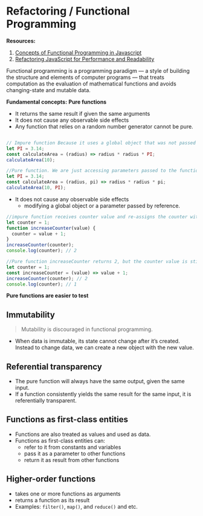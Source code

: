 # Refactoring / Functional Programming 

**Resources:**

1. [Concepts of Functional Programming in Javascript](https://medium.com/the-renaissance-developer/concepts-of-functional-programming-in-javascript-6bc84220d2aa#_=_)
2. [Refactoring JavaScript for Performance and Readability](https://dev.to/healeycodes/refactoring-javascript-for-performance-and-readability-with-examples-1hec)

Functional programming is a programming paradigm — a style of building the structure and elements of computer programs — that treats computation as the evaluation of mathematical functions and avoids changing-state and mutable data.  

**Fundamental concepts:**
**Pure functions**

- It returns the same result if given the same arguments 
- It does not cause any observable side effects
- Any function that relies on a random number generator cannot be pure.


```javascript 

// Impure function Because it uses a global object that was not passed as a parameter to the function.
let PI = 3.14;
const calculateArea = (radius) => radius * radius * PI;
calculateArea(10);

//Pure function. We are just accessing parameters passed to the function
let PI = 3.14;
const calculateArea = (radius, pi) => radius * radius * pi;
calculateArea(10, PI);
``` 

- It does not cause any observable side effects
  - modifying a global object or a parameter passed by reference.

```javascript 
//impure function receives counter value and re-assigns the counter with the value increased by 1.
let counter = 1;
function increaseCounter(value) {
  counter = value + 1;
}
increaseCounter(counter);
console.log(counter); // 2

//Pure function increaseCounter returns 2, but the counter value is still the same. The function returns the incremented value without altering the value of the variable.
let counter = 1;
const increaseCounter = (value) => value + 1;
increaseCounter(counter); // 2
console.log(counter); // 1
``` 

**Pure functions are  easier to test**

## Immutability

>Mutability is discouraged in functional programming.

- When data is immutable, its state cannot change after it’s created. Instead to change data, we can create a new object with the new value.

## Referential transparency

- The pure function will always have the same output, given the same input.
- If a function consistently yields the same result for the same input, it is referentially transparent.

## Functions as first-class entities

- Functions are also treated as values and used as data.
- Functions as first-class entities can:
  - refer to it from constants and variables
  - pass it as a parameter to other functions
  - return it as result from other functions

## Higher-order functions

- takes one or more functions as arguments
- returns a function as its result
- Examples: `filter()`, `map()`, and `reduce()` and etc.